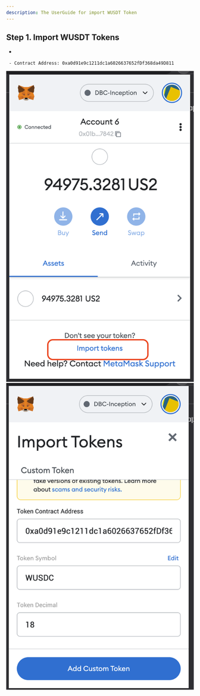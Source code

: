 ```yaml
---
description: The UserGuide for import WUSDT Token
---
```


## Step 1. Import WUSDT Tokens
- 

```
 - Contract Address: 0xa0d91e9c1211dc1a6026637652fDf368da49D811
```

![Import Tokens](../resources/image/import-token.png)
![Insert TokenInfo](../resources/image/insert-tokeninfo.png)
